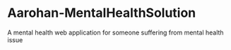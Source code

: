 # Aarohan-MentalHealthSolution
A mental health web application for someone suffering from mental health issue
